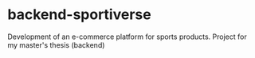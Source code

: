 # backend-sportiverse
Development of an e-commerce platform for sports products. Project for my master's thesis (backend)
